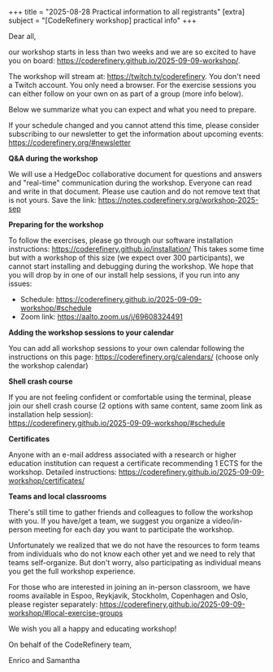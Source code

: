 +++ title = "2025-08-28 Practical information to all registrants" [extra] subject = "[CodeRefinery workshop] practical info" +++

Dear all,

our workshop starts in less than two weeks and we are so excited to have you on board: https://coderefinery.github.io/2025-09-09-workshop/. 


The workshop will stream at: https://twitch.tv/coderefinery. You don't need a Twitch account. You only need a browser. 
For the exercise sessions you can either follow on your own on as part of a group (more info below).

Below we summarize what you can expect and what you need to prepare. 

If your schedule changed and you cannot attend this time, please consider subscribing to our newsletter to get the information about upcoming events: https://coderefinery.org/#newsletter

**Q&A during the workshop**

We will use a HedgeDoc collaborative document for questions and answers and "real-time" communication during the workshop. 
Everyone can read and write in that document. Please use caution and do not remove text that is not yours. 
Save the link: <https://notes.coderefinery.org/workshop-2025-sep> 

**Preparing for the workshop**

To follow the exercises, please go through our software installation instructions: https://coderefinery.github.io/installation/
This takes some time but with a workshop of this size (we expect over 300 participants), we cannot start installing and debugging during the workshop. 
We hope that you will drop by in one of our install help sessions, if you run into any issues:

- Schedule: https://coderefinery.github.io/2025-09-09-workshop/#schedule
- Zoom link: https://aalto.zoom.us/j/69608324491 

**Adding the workshop sessions to your calendar**

You can add all workshop sessions to your own calendar following the instructions on this page: https://coderefinery.org/calendars/ (choose only the workshop calendar)

**Shell crash course**

If you are not feeling confident or comfortable using the terminal, 
please join our shell crash course (2 options with same content, same zoom link as installation help session):  
https://coderefinery.github.io/2025-09-09-workshop/#schedule

**Certificates**

Anyone with an e-mail address associated with a research or higher education institution can request a certificate 
recommending 1 ECTS for the workshop. Detailed instructions: https://coderefinery.github.io/2025-09-09-workshop/certificates/


**Teams and local classrooms**

There's still time to gather friends and colleagues to follow the workshop with you. 
If you have/get a team, we suggest you organize a video/in-person meeting for each day you want to participate the workshop.

Unfortunately we realized that we do not have the resources to form teams from individuals who do not know each other yet 
and we need to rely that teams self-organize. But don't worry, also participating as individual means you get the full workshop experience.

For those who are interested in joining an in-person classroom, we have rooms available in 
Espoo, Reykjavik, Stockholm, Copenhagen and Oslo, please register separately: 
https://coderefinery.github.io/2025-09-09-workshop/#local-exercise-groups


We wish you all a happy and educating workshop! 

On behalf of the CodeRefinery team,

Enrico and Samantha
